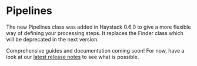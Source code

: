 <!---
title: "Pipelines"
metaTitle: "Pipelines"
metaDescription: ""
slug: "/docs/pipelines"
date: "2020-11-05"
id: "pipelinesmd"
--->

# Pipelines

The new Pipelines class was added in Haystack 0.6.0 to give a more flexible way of defining your processing steps. 
It replaces the Finder class which will be deprecated in the next version.

Comprehensive guides and documentation coming soon! 
For now, have a look at our [latest release notes](https://github.com/deepset-ai/haystack/releases/tag/v0.6.0) to see what is possible.
